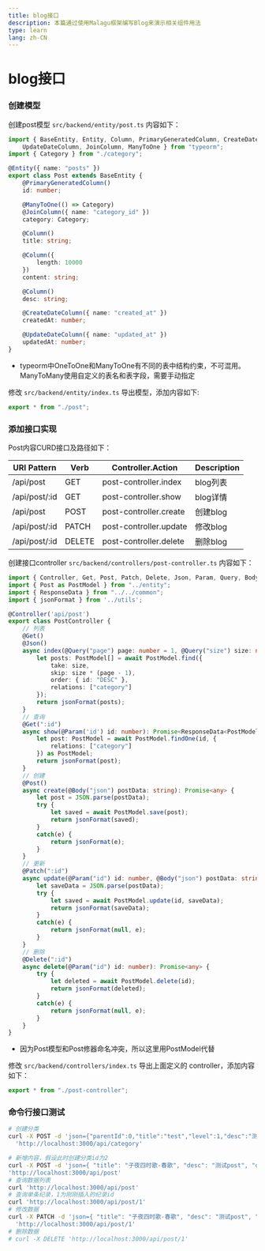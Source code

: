```yaml
---
title: blog接口
description: 本篇通过使用Malagu框架编写Blog来演示相关组件用法
type: learn
lang: zh-CN
---
```

# blog接口

### 创建模型

创建post模型 `src/backend/entity/post.ts` 内容如下：

```ts
import { BaseEntity, Entity, Column, PrimaryGeneratedColumn, CreateDateColumn,
    UpdateDateColumn, JoinColumn, ManyToOne } from "typeorm";
import { Category } from "./category";

@Entity({ name: "posts" })
export class Post extends BaseEntity {
    @PrimaryGeneratedColumn()
    id: number;

    @ManyToOne(() => Category)
    @JoinColumn({ name: "category_id" })
    category: Category;

    @Column()
    title: string;

    @Column({
        length: 10000
    })
    content: string;

    @Column()
    desc: string;

    @CreateDateColumn({ name: "created_at" })
    createdAt: number;

    @UpdateDateColumn({ name: "updated_at" })
    updatedAt: number;
}
```

* typeorm中OneToOne和ManyToOne有不同的表中结构约束，不可混用。ManyToMany使用自定义的表名和表字段，需要手动指定

修改 `src/backend/entity/index.ts` 导出模型，添加内容如下:

```ts
export * from "./post";
```

### 添加接口实现

Post内容CURD接口及路径如下：

| URI Pattern   | Verb   | Controller.Action      | Description |
| ----          | ----   | ----                   | ----        |
| /api/post     | GET    | post-controller.index  | blog列表   |
| /api/post/:id | GET    | post-controller.show   | blog详情   |
| /api/post     | POST   | post-controller.create | 创建blog   |
| /api/post/:id | PATCH  | post-controller.update | 修改blog   |
| /api/post/:id | DELETE | post-controller.delete | 删除blog   |

创建接口controller `src/backend/controllers/post-controller.ts` 内容如下：

```ts
import { Controller, Get, Post, Patch, Delete, Json, Param, Query, Body } from "@malagu/mvc/lib/node";
import { Post as PostModel } from "../entity";
import { ResponseData } from "../../common";
import { jsonFormat } from '../utils';

@Controller('api/post')
export class PostController {
    // 列表
    @Get()
    @Json()
    async index(@Query("page") page: number = 1, @Query("size") size: number = 20): Promise<ResponseData<PostModel[]>> {
        let posts: PostModel[] = await PostModel.find({
            take: size,
            skip: size * (page - 1),
            order: { id: "DESC" },
            relations: ["category"]
        });
        return jsonFormat(posts);
    }
    // 查询
    @Get(":id")
    async show(@Param('id') id: number): Promise<ResponseData<PostModel>> {
        let post: PostModel = await PostModel.findOne(id, {
            relations: ["category"]
        }) as PostModel;
        return jsonFormat(post);
    }
    // 创建
    @Post()
    async create(@Body("json") postData: string): Promise<any> {
        let post = JSON.parse(postData);
        try {
            let saved = await PostModel.save(post);
            return jsonFormat(saved);
        }
        catch(e) {
            return jsonFormat(e);
        }
    }
    // 更新
    @Patch(":id")
    async update(@Param("id") id: number, @Body("json") postData: string): Promise<any> {
        let saveData = JSON.parse(postData);
        try {
            let saved = await PostModel.update(id, saveData);
            return jsonFormat(saveData);
        }
        catch(e) {
            return jsonFormat(null, e);
        }
    }
    // 删除
    @Delete(":id")
    async delete(@Param("id") id: number): Promise<any> {
        try {
            let deleted = await PostModel.delete(id);
            return jsonFormat(deleted);
        }
        catch(e) {
            return jsonFormat(null, e);
        }
    }
}
```
* 因为Post模型和Post修器命名冲突，所以这里用PostModel代替

修改 `src/backend/controllers/index.ts` 导出上面定义的 controller，添加内容如下：

```ts
export * from "./post-controller";
```

### 命令行接口测试

```bash
# 创建分类
curl -X POST -d 'json={"parentId":0,"title":"test","level":1,"desc":"测试分类"}' \
  'http://localhost:3000/api/category'

# 新增内容，假设此时创建分类id为2
curl -X POST -d 'json={ "title": "子夜四时歌-春歌", "desc": "测试post", "content": "兰叶始满地。梅花已落枝。持此可怜意。摘以寄心知。", "category": { "id": 2 } }' \
'http://localhost:3000/api/post'
# 查询数据列表
curl 'http://localhost:3000/api/post'
# 查询单条纪录，1为刚刚插入的纪录id
curl 'http://localhost:3000/api/post/1'
# 修改数据
curl -X PATCH -d 'json={ "title": "子夜四时歌-春歌", "desc": "测试post", "content": "兰叶始满地。梅花已落枝。持此可怜意。摘以寄心知。--萧衍", "category": { "id": 2 } }' \
  'http://localhost:3000/api/post/1'
# 删除数据
# curl -X DELETE 'http://localhost:3000/api/post/1'
```
